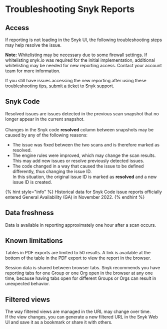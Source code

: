 # Troubleshooting Snyk Reports

## Access

If reporting is not loading in the Snyk UI, the following troubleshooting steps may help resolve the issue.

**Note:** Whitelisting may be necessary due to some firewall settings. If whitelisting snyk.io was required for the initial implementation, additional whitelisting may be needed for new reporting access. Contact your account team for more information.

If you still have issues accessing the new reporting after using these troubleshooting tips, [submit a ticket](https://support.snyk.io/hc/en-us/requests/new) to Snyk support.

## Snyk Code

Resolved issues are issues detected in the previous scan snapshot that no longer appear in the current snapshot.\
\
Changes in the Snyk code **resolved** column between snapshots may be caused by any of the following reasons:

* The issue was fixed between the two scans and is therefore marked as resolved.
* The engine rules were improved, which may change the scan results.\
  This may add new issues or resolve previously detected issues.
* The code changed in a way that caused the issue to be defined differently, thus changing the issue ID.\
  In this situation, the original issue ID is marked as **resolved** and a new issue ID is created.

{% hint style="info" %}
Historical data for Snyk Code issue reports officially entered General Availability (GA) in November 2022.
{% endhint %}

## Data freshness

Data is available in reporting approximately one hour after a scan occurs.

## Known limitations

Tables in PDF exports are limited to 50 results. A link is available at the bottom of the table in the PDF export to view the report in the browser.

Session data is shared between browser tabs. Snyk recommends you have reporting tabs for one Group or one Org open in the browser at any one time, because having tabs open for different Groups or Orgs can result in unexpected behavior.

## Filtered views

The way filtered views are managed in the URL may change over time.\
If the view changes, you can generate a new filtered URL in the Snyk Web UI and save it as a bookmark or share it with others.
